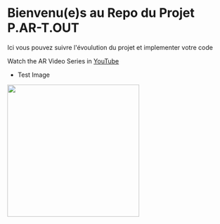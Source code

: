 # Bienvenu(e)s au Repo du Projet P.AR-T.OUT
Ici vous pouvez suivre l'évoulution du projet et implementer votre code 

Watch the AR Video Series in [YouTube](https://www.youtube.com/watch?v=Wnu0zm0elHU&list=PLQMQNmwN3FvzFLpLRxA8Xa1zRypFeVav5)



- Test Image

<img src="https://www.google.com/url?sa=i&url=https%3A%2F%2Fen.wikipedia.org%2Fwiki%2FJorge_Luis_Borges&psig=AOvVaw2YG8V5ONFauZftZeEF-7_V&ust=1624978314752000&source=images&cd=vfe&ved=0CAoQjRxqFwoTCJDX1I7KuvECFQAAAAAdAAAAABAD" width="300">

